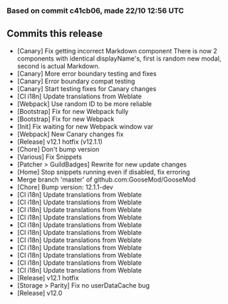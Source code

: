 ### Based on commit c41cb06, made 22/10 12:56 UTC
## Commits this release
  - [Canary] Fix getting incorrect Markdown component There is now 2 components with identical displayName's, first is random new modal, second is actual Markdown.
  - [Canary] More error boundary testing and fixes
  - [Canary] Error boundary compat testing
  - [Canary] Start testing fixes for Canary changes
  - [CI i18n] Update translations from Weblate
  - [Webpack] Use random ID to be more reliable
  - [Bootstrap] Fix for new Webpack fully
  - [Bootstrap] Fix for new Webpack
  - [Init] Fix waiting for new Webpack window var
  - [Webpack] New Canary changes fix
  - [Release] v12.1 hotfix (v12.1.1)
  - [Chore] Don't bump version
  - [Various] Fix Snippets
  - [Patcher > GuildBadges] Rewrite for new update changes
  - [Home] Stop snippets running even if disabled, fix erroring
  - Merge branch 'master' of github.com:GooseMod/GooseMod
  - [Chore] Bump version: 12.1.1-dev
  - [CI i18n] Update translations from Weblate
  - [CI i18n] Update translations from Weblate
  - [CI i18n] Update translations from Weblate
  - [CI i18n] Update translations from Weblate
  - [CI i18n] Update translations from Weblate
  - [CI i18n] Update translations from Weblate
  - [CI i18n] Update translations from Weblate
  - [CI i18n] Update translations from Weblate
  - [CI i18n] Update translations from Weblate
  - [CI i18n] Update translations from Weblate
  - [CI i18n] Update translations from Weblate
  - [Release] v12.1 hotfix
  - [Storage > Parity] Fix no userDataCache bug
  - [Release] v12.0